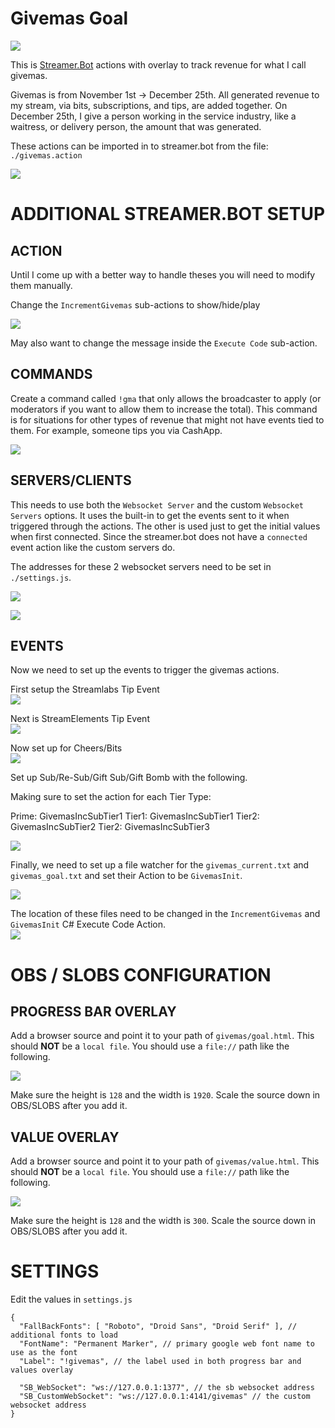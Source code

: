 # Givemas Goal

[![](https://i.imgur.com/18lqhcp.png)](https://i.imgur.com/18lqhcp.mp4)

This is [Streamer.Bot](https://streamer.bot) actions with overlay to track revenue for what I call givemas.

Givemas is from November 1st -> December 25th. All generated revenue to my stream, via bits, subscriptions, and tips, are added together. On December 25th, I give a person working in the service industry, like a waitress, or delivery person, the amount that was generated. 

These actions can be imported in to streamer.bot from the file: `./givemas.action`

![](https://i.imgur.com/5oOcV8U.png)

# ADDITIONAL STREAMER.BOT SETUP

## ACTION

Until I come up with a better way to handle theses you will need to modify them manually.

Change the `IncrementGivemas` sub-actions to show/hide/play

![](https://i.imgur.com/PsRIYEn.png)

May also want to change the message inside the `Execute Code` sub-action.

## COMMANDS

Create a command called `!gma` that only allows the broadcaster to apply (or moderators if you want to allow them to increase the total). This command is for situations for other types of revenue that might not have events tied to them. For example, someone tips you via CashApp.

![](https://i.imgur.com/OinXgQ0.png)

## SERVERS/CLIENTS

This needs to use both the `Websocket Server` and the custom `Websocket Servers` options. It uses the built-in to get the events sent to it when triggered through the actions. The other is used just to get the initial values when first connected. Since the streamer.bot does not have a `connected` event action like the custom servers do.

The addresses for these 2 websocket servers need to be set in `./settings.js`.

![](https://i.imgur.com/b3XTsOY.png)

![](https://i.imgur.com/HEF96Wt.png)

## EVENTS

Now we need to set up the events to trigger the givemas actions.

First setup the Streamlabs Tip Event  
![](https://i.imgur.com/i9LJOcn.png)

Next is StreamElements Tip Event  
![](https://i.imgur.com/jNfMSKP.png)

Now set up for Cheers/Bits  
![](https://i.imgur.com/7AOnQi6.png)

Set up Sub/Re-Sub/Gift Sub/Gift Bomb with the following. 

Making sure to set the action for each Tier Type:

Prime: GivemasIncSubTier1
Tier1: GivemasIncSubTier1
Tier2: GivemasIncSubTier2
Tier2: GivemasIncSubTier3

![](https://i.imgur.com/Ok3fpez.png)

Finally, we need to set up a file watcher for the `givemas_current.txt` and `givemas_goal.txt` and set their Action to be `GivemasInit`.

![](https://i.imgur.com/k67Qb93.png)

The location of these files need to be changed in the `IncrementGivemas` and `GivemasInit` C# Execute Code Action.  
![](https://i.imgur.com/4ZeyL9z.png)

# OBS / SLOBS CONFIGURATION

## PROGRESS BAR OVERLAY
Add a browser source and point it to your path of `givemas/goal.html`. This should **NOT** be a `local file`. You should use a `file://` path like the following.

![](https://i.imgur.com/D5Dge8f.png)  

Make sure the height is `128` and the width is `1920`. Scale the source down in OBS/SLOBS after you add it.

## VALUE OVERLAY
Add a browser source and point it to your path of `givemas/value.html`. This should **NOT** be a `local file`. You should use a `file://` path like the following.

![](https://i.imgur.com/Zshitg1.png)  


Make sure the height is `128` and the width is `300`. Scale the source down in OBS/SLOBS after you add it.


# SETTINGS

Edit the values in `settings.js`

```jsonc
{
  "FallBackFonts": [ "Roboto", "Droid Sans", "Droid Serif" ], // additional fonts to load
  "FontName": "Permanent Marker", // primary google web font name to use as the font
  "Label": "!givemas", // the label used in both progress bar and values overlay

  "SB_WebSocket": "ws://127.0.0.1:1377", // the sb websocket address
  "SB_CustomWebSocket": "ws://127.0.0.1:4141/givemas" // the custom websocket address
}

```